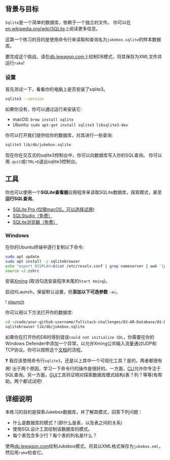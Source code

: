 ## 背景与目标

`Sqlite`是一个简单的数据库，依赖于一个独立的文件。
你可以在[en.wikipedia.org/wiki/SQLite](http://en.wikipedia.org/wiki/SQLite)上阅读更多信息。

这第一个练习的目的是使用命令行来读取和查询名为`jukebox.sqlite`的样本数据库。

要完成这个挑战，请在[db.lewagon.com](http://db.lewagon.com/)上绘制DB模式，将其保存为XML文件并运行`rake`!

### 设置

首先测试一下，看看你的电脑上是否安装了sqlite3。

```bash
sqlite3 --version
```

如果你没有，你可以通过运行来安装它:

- macOS: `brew install sqlite`
- Ubuntu: `sudo apt-get install sqlite3 libsqlite3-dev`

你可以打开我们提供给你的数据库，对其进行一些查询:

```bash
sqlite3 lib/db/jukebox.sqlite
```

现在你在交互式的sqlite3控制台中，你可以向数据库写入你的SQL查询。
你可以用`.quit`或`CTRL+D`退出sqlite3控制台。

## 工具

你也可以使用一个**SQLite查看器**应用程序来读取SQLite数据库，探索模式，甚至**运行SQL查询**。

- [SQLite Pro (仅限macOS，可以选择试用)](https://www.sqlitepro.com/)
- [SQLStudio（免费）](http://sqlitestudio.pl/)
- [SQLite浏览器（免费）](http://sqlitebrowser.org/)

### Windows

在你的Ubuntu终端中逐行复制以下命令:

```bash
sudo apt update
sudo apt install -y sqlitebrowser
echo "export DISPLAY=$(cat /etc/resolv.conf | grep nameserver | awk '{print $2}'):0" >> ~/.zshrc
source ~/.zshrc
```

安装[Xming](https://sourceforge.net/projects/xming/) (取消勾选安装程序末尾的`Start Xming`)。


启动XLaunch，保留默认设置，但**添加以下可选参数** `-ac`。

! [xlaunch](https://raw.githubusercontent.com/lewagon/fullstack-images/master/oop/xlaunch.jpg)

你可以用以下方法打开你的数据库:

```bash
cd ~/code/your-github-username/fullstack-challenges/03-AR-Database/01-DB-Design-and-SQL/03-Interacting-with-db
sqlitebrowser lib/db/jukebox.sqlite
```

如果你在打开你的DB时得到错误`could not initialize SDL`，你需要在你的Windows Defender中添加一个异常，以允许Xming公共输入流量通过UDP和TCP协议。你可以按照这个[文档](https://docs.microsoft.com/en-us/windows/security/threat-protection/windows-firewall/create-an-inbound-port-rule)的流程。


❓ 我应该使用命令行`sqlite3`，还是以上其中一个可视化工具？是的，两者都很有用! 出于两个原因，学习一下命令行的操作是很好的。一方面，[CLI](https://en.wikipedia.org/wiki/Command-line_interface)允许你专注于SQL查询。另一方面，[GUI](https://en.wikipedia.org/wiki/Graphical_user_interface)工具将证明对探索数据库模式结构(表？列？等等)有帮助。两个都试试吧!

## 详细说明

本练习的目的是探索Jukebox数据库，并了解其模式，回答下列问题：

- 什么是数据库的模式？(即什么是表，以及表之间的关系)
- 使用SQL设计工具绘制该数据库的模式。
- 每个表包含多少行？每个表的列名是什么？

使用[db.lewagon.com](http://db.lewagon.com/)绘制Jukebox模式。将其以XML格式保存为`jukebox.xml`，然后用`rake`检查它。
